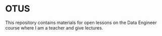 # OTUS
This repository contains materials for open lessons on the Data Engineer course where I am a teacher and give lectures.

